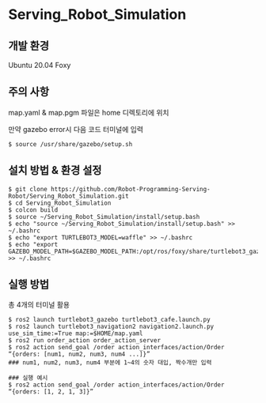 # Serving_Robot_Simulation

## 개발 환경
Ubuntu 20.04 Foxy

## 주의 사항
map.yaml & map.pgm 파일은 home 디렉토리에 위치

만약 gazebo error시 다음 코드 터미널에 입력
~~~
$ source /usr/share/gazebo/setup.sh
~~~

## 설치 방법 & 환경 설정
~~~
$ git clone https://github.com/Robot-Programming-Serving-Robot/Serving_Robot_Simulation.git
$ cd Serving_Robot_Simulation
$ colcon build
$ source ~/Serving_Robot_Simulation/install/setup.bash
$ echo "source ~/Serving_Robot_Simulation/install/setup.bash" >> ~/.bashrc
$ echo "export TURTLEBOT3_MODEL=waffle" >> ~/.bashrc
$ echo "export GAZEBO_MODEL_PATH=$GAZEBO_MODEL_PATH:/opt/ros/foxy/share/turtlebot3_gazebo/models" >> ~/.bashrc
~~~

## 실행 방법
총 4개의 터미널 활용
~~~
$ ros2 launch turtlebot3_gazebo turtlebot3_cafe.launch.py
$ ros2 launch turtlebot3_navigation2 navigation2.launch.py use_sim_time:=True map:=$HOME/map.yaml
$ ros2 run order_action order_action_server
$ ros2 action send_goal /order action_interfaces/action/Order “{orders: [num1, num2, num3, num4 ...]}”
### num1, num2, num3, num4 부분에 1~4의 숫자 대입, 짝수개만 입력

### 실행 예시
$ ros2 action send_goal /order action_interfaces/action/Order “{orders: [1, 2, 1, 3]}”
~~~
